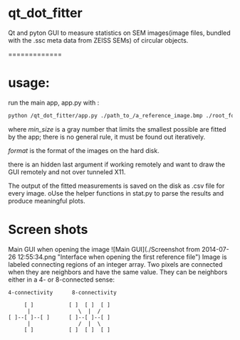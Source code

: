 qt_dot_fitter
=============

Qt and pyton GUI to measure statistics on SEM images(image files, bundled with the .ssc meta data from ZEISS SEMs) of circular objects.

=============

# usage:

run the main app, app.py with :

```bash
python /qt_dot_fitter/app.py ./path_to_/a_reference_image.bmp ./root_foolder_with pictures min_size format
```

where *min_size* is a gray number that limits the smallest possible are fitted by the app;
there is no general rule, it must be found out iteratively.

*format* is the format of the images on the hard disk.

there is an hidden last argument if working remotely and want to draw the GUI remotely and not over tunneled X11.

The output of the fitted measurements is saved on the disk as .csv file for every image.
oUse the helper functions in stat.py to parse the results and produce meaningful plots.
# Screen shots

Main GUI when opening the image 
![Main GUI](./Screenshot from 2014-07-26 12:55:34.png "Interface when opening the first reference file")
Image is labeled  connecting regions of an integer array. 
Two pixels are connected when they are neighbors and have the same value. They can be neighbors either in a 4- or 8-connected sense:
```
4-connectivity      8-connectivity

     [ ]           [ ]  [ ]  [ ]
      |               \  |  /
[ ]--[ ]--[ ]      [ ]--[ ]--[ ]
      |               /  |  \
     [ ]           [ ]  [ ]  [ ]
```

